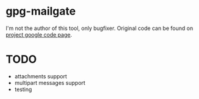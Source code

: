 # gpg-mailgate

I'm not the author of this tool, only bugfixer. Original code can be found on [project google code page](http://code.google.com/p/gpg-mailgate/).

# TODO
- attachments support
- multipart messages support
- testing
